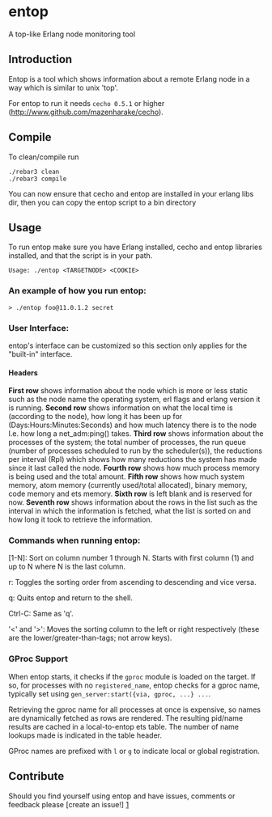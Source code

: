 # entop
A top-like Erlang node monitoring tool


## Introduction
Entop is a tool which shows information about a remote Erlang node in a way which is similar to unix 'top'.

For entop to run it needs `cecho 0.5.1` or higher
(http://www.github.com/mazenharake/cecho).

## Compile
To clean/compile run

    ./rebar3 clean
    ./rebar3 compile

You can now ensure that cecho and entop are installed in your erlang libs dir,
then you can copy the entop script to a bin directory

## Usage
To run entop make sure you have Erlang installed, cecho and entop libraries installed, and that the script is in your path.

    Usage: ./entop <TARGETNODE> <COOKIE>

### An example of how you run entop:

    > ./entop foo@11.0.1.2 secret

### User Interface:
entop's interface can be customized so this section only applies for the "built-in" interface.

#### Headers
**First row** shows information about the node which is more or less static such as the node name the operating system, erl flags and erlang version it is running.
**Second row** shows information on what the local time is (according to the node), how long it has been up for (Days:Hours:Minutes:Seconds) and how much latency there is to the node I.e. how long a net_adm:ping() takes.
**Third row** shows information about the processes of the system; the total number of processes, the run queue (number of processes scheduled to run by the scheduler(s)), the reductions per interval (RpI) which shows how many reductions the system has made since it last called the node.
**Fourth row** shows how much process memory is being used and the total amount.
**Fifth row** shows how much system memory, atom memory (currently used/total allocated), binary memory, code memory and ets memory.
**Sixth row** is left blank and is reserved for now.
**Seventh row** shows information about the rows in the list such as the interval in which the information is fetched, what the list is sorted on and how long it took to retrieve the information.

### Commands when running entop:

[1-N]:
  Sort on column number 1 through N. Starts with first column (1) and up to N
  where N is the last column.

r:
  Toggles the sorting order from ascending to descending and vice versa.

q:
  Quits entop and return to the shell.

Ctrl-C:
  Same as 'q'.

'<' and '>':
  Moves the sorting column to the left or right respectively (these are the lower/greater-than-tags; not arrow keys).

### GProc Support

When entop starts, it checks if the ````gproc```` module is loaded on the target. If so, for processes with no ````registered_name````, entop checks for a gproc name, typically set using ````gen_server:start({via, gproc, ...} ...````.

Retrieving the gproc name for all processes at once is expensive, so names are dynamically fetched as rows are rendered.
The resulting pid/name results are cached in a local-to-entop ets table. The number of name lookups made is indicated in the table header.

GProc names are prefixed with ````l```` or ````g```` to indicate local or global registration.

Contribute
----------
Should you find yourself using entop and have issues, comments or feedback please [create an issue!] [1]

[1]: http://github.com/mazenharake/entop/issues "entop issues"
